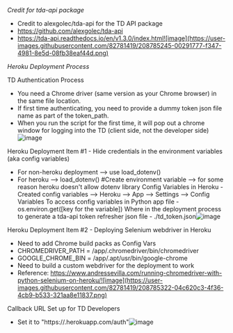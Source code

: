 *Credit for tda-api package*
- Credit to alexgolec/tda-api for the TD API package
- https://github.com/alexgolec/tda-api
- https://tda-api.readthedocs.io/en/v1.3.0/index.html![image](https://user-images.githubusercontent.com/82781419/208785245-00291777-f347-4981-8e5d-08fb38eaf44d.png)


*Heroku Deployment Process*

TD Authentication Process
- You need a Chrome driver (same version as your Chrome browser) in the same file location.
- If first time authenticating, you need to provide a dummy token json file name as part of the token_path. 
- When you run the script for the first time, it will pop out a chrome window for logging into the TD (client side, not the developer side)![image](https://user-images.githubusercontent.com/82781419/208785275-4956445d-a765-40c1-8343-374f23229aeb.png)


Heroku Deployment Item #1 - Hide credentials in the environment variables (aka config variables)
- For non-heroku deployment --> use load_dotenv()
- For heroku --> load_dotenv() #Create environment variable --> for some reason heroku doesn't allow dotenv library
    Config Variables in Heroku
        - Created config variables --> Heroku --> App --> Settings --> Config Variables
    To access config variables in Python app file
        - os.environ.get([key for the variable])
    Where in the deployment process to generate a tda-api token refresher json file
        - ./td_token.json![image](https://user-images.githubusercontent.com/82781419/208785307-97e677f2-86fa-408f-bedb-13c4f696f09f.png)


Heroku Deployment Item #2 - Deploying Selenium webdriver in Heroku
- Need to add Chrome build packs as Config Vars
- CHROMEDRIVER_PATH = /app/.chromedriver/bin/chromedriver
- GOOGLE_CHROME_BIN = /app/.apt/usr/bin/google-chrome
- Need to build a custom webdriver for the deployment to work
- Reference: https://www.andressevilla.com/running-chromedriver-with-python-selenium-on-heroku/![image](https://user-images.githubusercontent.com/82781419/208785322-04c620c3-4f36-4cb9-b533-321aa8e11837.png)


Callback URL Set up for TD Developers 
- Set it to "https://<your heroku app name>.herokuapp.com/auth"![image](https://user-images.githubusercontent.com/82781419/208785350-990fe49b-45c6-4b5e-807e-e5bc3c5145ac.png)

